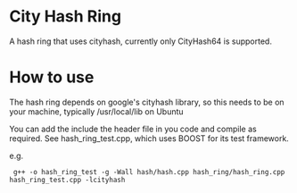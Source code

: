 City Hash Ring
==============

A hash ring that uses cityhash, currently only CityHash64 is supported.

How to use
==========

The hash ring depends on google's cityhash library, so this needs to be on your machine, typically /usr/local/lib on Ubuntu

You can add the include the header file in you code and compile as required. See hash_ring_test.cpp, which uses BOOST for its test framework.

e.g.

     g++ -o hash_ring_test -g -Wall hash/hash.cpp hash_ring/hash_ring.cpp hash_ring_test.cpp -lcityhash

